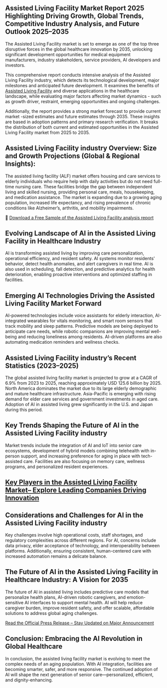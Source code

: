 ## Assisted Living Facility Market Report 2025 Highlighting Driving Growth, Global Trends, Competitive Industry Analysis, and Future Outlook 2025–2035

The Assisted Living Facility market is set to emerge as one of the top three disruptive forces in the global healthcare innovation by 2035, unlocking significant development opportunities for medical equipment manufacturers, industry stakeholders, service providers, AI developers and investors.

This comprehensive report conducts intensive analysis of the Assisted Living Facility industry, which detects its technological development, major milestones and anticipated future development. It examines the benefits of [Assisted Living Facility](https://www.marketresearchfuture.com/reports/assisted-living-facility-market-8951) and diverse applications in the healthcare landscape, while evaluating major factors affecting market dynamics - such as growth driver, restraint, emerging opportunities and ongoing challenges.

Additionally, the report provides a strong market forecast to provide current market -sized estimates and future estimates through 2035. These insights are based in adoption patterns and primary research verification. It breaks the distribution of both current and estimated opportunities in the Assisted Living Facility market from 2025 to 2035.

## Assisted Living Facility industry Overview: Size and Growth Projections (Global & Regional Insights):

The assisted living facility (ALF) market offers housing and care services to elderly individuals who require help with daily activities but do not need full-time nursing care. These facilities bridge the gap between independent living and skilled nursing, providing personal care, meals, housekeeping, and medication assistance. The market is expanding due to a growing aging population, increased life expectancy, and rising prevalence of chronic conditions like Alzheimer’s, arthritis, and mobility impairments.

🎯 [Download a Free Sample of the Assisted Living Facility analysis report](https://www.marketresearchfuture.com/sample_request/8951)

## Evolving Landscape of AI in the Assisted Living Facility in Healthcare Industry

AI is transforming assisted living by improving care personalization, operational efficiency, and resident safety. AI systems monitor residents' behavior, detect health anomalies, and alert caregivers in real time. AI is also used in scheduling, fall detection, and predictive analytics for health deterioration, enabling proactive interventions and optimized staffing in facilities.

## Emerging AI Technologies Driving the Assisted Living Facility Market Forward

AI-powered technologies include voice assistants for elderly interaction, AI-integrated wearables for vitals monitoring, and smart room sensors that track mobility and sleep patterns. Predictive models are being deployed to anticipate care needs, while robotic companions are improving mental well-being and reducing loneliness among residents. AI-driven platforms are also automating medication reminders and wellness checks.

## Assisted Living Facility industry’s Recent Statistics (2023–2025)

The global assisted living facility market is projected to grow at a CAGR of 6.9% from 2023 to 2025, reaching approximately USD 125.6 billion by 2025. North America dominates the market due to its large elderly demographic and mature healthcare infrastructure. Asia-Pacific is emerging with rising demand for elder care services and government investments in aged care. Adoption of AI in assisted living grew significantly in the U.S. and Japan during this period.

## Key Trends Shaping the Future of AI in the Assisted Living Facility industry

Market trends include the integration of AI and IoT into senior care ecosystems, development of hybrid models combining telehealth with in-person support, and increasing preference for aging in place with tech-assisted care. Facilities are also focusing on memory care, wellness programs, and personalized resident experiences.

## [Key Players in the Assisted Living Facility Market– Explore Leading Companies Driving Innovation](https://www.marketresearchfuture.com/reports/assisted-living-facility-market/companies)

## Considerations and Challenges for AI in the Assisted Living Facility industry

Key challenges involve high operational costs, staff shortages, and regulatory complexities across different regions. For AI, concerns include data privacy, elder acceptance of technology, and interoperability between platforms. Additionally, ensuring consistent, human-centered care with increased automation remains a delicate balance.

## The Future of AI in the Assisted Living Facility in Healthcare Industry: A Vision for 2035

The future of AI in assisted living includes predictive care models that personalize health plans, AI-driven robotic caregivers, and emotion-sensitive AI interfaces to support mental health. AI will help reduce caregiver burden, improve resident safety, and offer scalable, affordable solutions to address global aging challenges.

[Read the Official Press Release – Stay Updated on Major Announcement](https://www.marketresearchfuture.com/reports/assisted-living-facility-market-8951)

## Conclusion: Embracing the AI Revolution in Global Healthcare

In conclusion, the assisted living facility market is evolving to meet the complex needs of an aging population. With AI integration, facilities are becoming smarter, safer, and more responsive. The continued adoption of AI will shape the next generation of senior care—personalized, efficient, and dignity-enhancing.